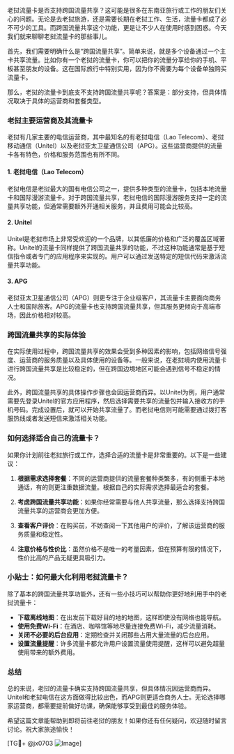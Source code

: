 老挝流量卡是否支持跨国流量共享？这可能是很多在东南亚旅行或工作的朋友们关心的问题。无论是去老挝旅游，还是需要长期在老挝工作、生活，流量卡都成了必不可少的工具。而跨国流量共享这个功能，更是让不少人在使用时感到困惑。今天我们就来聊聊老挝流量卡的那些事儿。

首先，我们需要明确什么是“跨国流量共享”。简单来说，就是多个设备通过一个主卡共享流量。比如你有一个老挝的流量卡，你可以把你的流量分享给你的手机、平板甚至朋友的设备。这在国际旅行中特别实用，因为你不需要为每个设备单独购买流量卡。

那么，老挝的流量卡到底支不支持跨国流量共享呢？答案是：部分支持，但具体情况取决于具体的运营商和套餐类型。

### 老挝主要运营商及其流量卡

老挝有几家主要的电信运营商，其中最知名的有老挝电信（Lao Telecom）、老挝移动通信（Unitel）以及老挝亚太卫星通信公司（APG）。这些运营商提供的流量卡各有特色，价格和服务范围也有所不同。

#### 1. 老挝电信（Lao Telecom）
老挝电信是老挝最大的国有电信公司之一，提供多种类型的流量卡，包括本地流量卡和国际漫游流量卡。对于跨国流量共享，老挝电信的国际漫游服务支持一定的流量共享功能，但通常需要额外开通相关服务，并且费用可能会比较高。

#### 2. Unitel
Unitel是老挝市场上非常受欢迎的一个品牌，以其低廉的价格和广泛的覆盖区域著称。Unitel的流量卡同样提供了跨国流量共享的功能，不过这种功能通常是基于短信指令或者专门的应用程序来实现的。用户可以通过发送特定的短信代码来激活流量共享功能。

#### 3. APG
老挝亚太卫星通信公司（APG）则更专注于企业级客户，其流量卡主要面向商务人士和国际旅客。APG的流量卡也支持跨国流量共享，但其服务更倾向于高端市场，因此价格相对较高。

### 跨国流量共享的实际体验

在实际使用过程中，跨国流量共享的效果会受到多种因素的影响，包括网络信号强度、运营商的服务质量以及具体使用的设备等。一般来说，在老挝境内使用流量卡进行跨国流量共享是比较稳定的，但在跨国边境地区可能会遇到信号不稳定的情况。

此外，跨国流量共享的具体操作步骤也会因运营商而异。以Unitel为例，用户通常需要先登录Unitel的官方应用程序，然后选择需要共享的流量包并输入接收方的手机号码。完成设置后，就可以开始共享流量了。而老挝电信则可能需要通过拨打客服热线或者发送短信来激活相关功能。

### 如何选择适合自己的流量卡？

如果你计划前往老挝旅行或工作，选择合适的流量卡是非常重要的。以下是一些建议：

1. **根据需求选择套餐**：不同的运营商提供的流量套餐种类繁多，有的侧重于本地通话，有的则更注重数据流量。根据自己的实际需求选择最适合的套餐。

2. **考虑跨国流量共享功能**：如果你经常需要与他人共享流量，那么选择支持跨国流量共享的运营商会更加方便。

3. **查看客户评价**：在购买前，不妨查阅一下其他用户的评价，了解该运营商的服务质量和稳定性。

4. **注意价格与性价比**：虽然价格不是唯一的考量因素，但在预算有限的情况下，性价比高的产品无疑更具吸引力。

### 小贴士：如何最大化利用老挝流量卡？

除了基本的跨国流量共享功能外，还有一些小技巧可以帮助你更好地利用手中的老挝流量卡：

- **下载离线地图**：在出发前下载好目的地的地图，这样即使没有网络也能导航。
- **使用免费Wi-Fi**：在酒店、咖啡馆等地尽量连接免费Wi-Fi，减少流量消耗。
- **关闭不必要的后台应用**：定期检查并关闭那些占用大量流量的后台应用。
- **设置流量提醒**：许多流量卡都允许用户设置流量使用提醒，这样可以避免超量使用带来的额外费用。

### 总结

总的来说，老挝的流量卡确实支持跨国流量共享，但具体情况因运营商而异。Unitel和老挝电信在这方面做得比较出色，而APG则更适合商务人士。无论选择哪家运营商，都需要提前做好功课，确保能够享受到最佳的服务体验。

希望这篇文章能帮助到即将前往老挝的朋友！如果你还有任何疑问，欢迎随时留言讨论。祝大家旅途愉快！

[TG💪+ @jx0703 ![Image](https://github.com/user-attachments/assets/dbca1d08-cadb-493c-b0ec-ad6f7a83f270)]